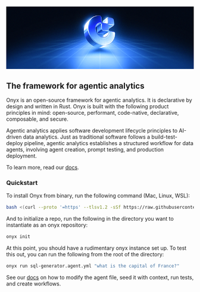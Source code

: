 <p align="center"><img src="docs/readme-banner.png"/></p>

## The framework for agentic analytics

Onyx is an open-source framework for agentic analytics. It is declarative by design and written in Rust. Onyx is built with the following product principles in mind: open-source, performant, code-native, declarative, composable, and secure. 

Agentic analytics applies software development lifecycle principles to AI-driven data analytics. 
Just as traditional software follows a build-test-deploy pipeline, agentic analytics establishes a structured workflow for data agents, involving agent creation, prompt testing, and production deployment.  

To learn more, read our [docs](https://docs.onyxint.ai).

### Quickstart

To install Onyx from binary, run the following command (Mac, Linux, WSL):

```bash
bash <(curl --proto '=https' --tlsv1.2 -sSf https://raw.githubusercontent.com/onyx-hq/onyx/refs/heads/main/install_onyx.sh)
```

And to initialize a repo, run the following in the directory you want to instantiate as an onyx repository:

```bash
onyx init
```

At this point, you should have a rudimentary onyx instance set up. To test this out, you can run the following from the root of the directory:

```bash
onyx run sql-generator.agent.yml "what is the capital of France?"
```

See our [docs](https://docs.onyxint.ai) on how to modify the agent file, seed it with context, run tests, and create workflows.
